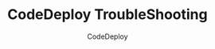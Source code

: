 ---
layout: post
title:  "CodeDeploy TroubleShooting"
subtitle:   "CodeDeploy"
categories: infra
tags: codedeploy
comments: true
---